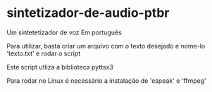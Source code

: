 # sintetizador-de-audio-ptbr

Um sintetetizador de voz Em português

Para utilizar, basta criar um arquivo com o texto desejado e nome-lo 'texto.txt' e rodar o script

Este script utliza a biblioteca pyttsx3

Para rodar no Linux é necessário a instalação de 'espeak' e 'ffmpeg'
